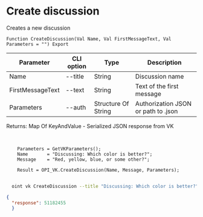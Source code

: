 ﻿---
sidebar_position: 1
---

# Create discussion
 Creates a new discussion



`Function CreateDiscussion(Val Name, Val FirstMessageText, Val Parameters = "") Export`

  | Parameter | CLI option | Type | Description |
  |-|-|-|-|
  | Name | --title | String | Discussion name |
  | FirstMessageText | --text | String | Text of the first message |
  | Parameters | --auth | Structure Of String | Authorization JSON or path to .json |

  
  Returns:  Map Of KeyAndValue - Serialized JSON response from VK

<br/>




```bsl title="Code example"
    Parameters = GetVKParameters();
    Name       = "Discussing: Which color is better?";
    Message    = "Red, yellow, blue, or some other?";

    Result = OPI_VK.CreateDiscussion(Name, Message, Parameters);
```



```sh title="CLI command example"
    
  oint vk CreateDiscussion --title "Discussing: Which color is better?" --text %text% --auth "GetVKParameters()"

```

```json title="Result"
{
  "response": 51182455
  }
```
